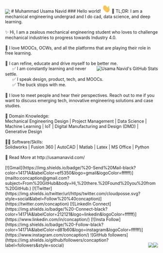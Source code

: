 <img align="center" src="https://github.com/muqadir1/muqadir1/blob/master/Assets/banner.png" />
# Muhammad Usama Navid
### Hello world! <img src="https://github.com/concaption/concaption/blob/master/Assets/Hi.gif" width="28px">
 🚀 TL;DR: I am a mechanical engineering undergrad and I do cad, data science, and deep learning.
 <br /><br />
✨ Hi, I am a zealous mechanical engineering student who loves to challenge mechanical industries to progress towards Industry 4.0.
 <br /><br />
💖 I love MOOCs, OCWs, and all the platforms that are playing their role in free learning.
 <br /><br />
🐛 I can refine, educate and drive myself to be better me.
<br /><img src="https://github-readme-stats.vercel.app/api?username=concaption&show_icons=true&hide_border=true&theme=dark" alt="Usama Navid's GitHub Stats" align="right">
 &nbsp;  &nbsp;  &nbsp;  ✅ I am constantly learning and never settle.<br />
 &nbsp;  &nbsp;  &nbsp;  ✅ I speak design, product, tech, and MOOCs.<br />
 &nbsp;  &nbsp;  &nbsp;  ✅ The buck stops with me.
 <br /><br />
🤝 I love to meet people and hear their perspectives. Reach out to me if you want to discuss emerging tech, innovative engineering solutions and case studies.
 <br /><br />
👀 Domain Knowledge:<br />
Mechanical Engineering Design | Project Management | Data Science | Machine Learning | IoT | Digital Manufacturing and Design (DMD) | Generative Design
 <br /><br />
👨‍💻 Software/Skills:<br />
Solidworks | Fusion 360 | AutoCAD | Matlab | Latex | MS Office | Python
 <br /><br />
🔗 Read More at http://usamanavid.com/
<br /><br />
[![Gmail](https://img.shields.io/badge/%20-Send%20Mail-black?color=14171A&labelColor=ef5350&logo=gmail&logoColor=ffffff)](mailto:concaption@gmail.com?subject=From%20GitHub&body=Hi,%20there.%20Found%20you%20from%20GitHub.)
[![Twitter](https://img.shields.io/twitter/url/https/twitter.com/cloudposse.svg?style=social&label=Follow%20%40concaption)](https://twitter.com/concaption)
[![LinkedIn Connect](https://img.shields.io/badge/%20-Connect-black?color=14171A&labelColor=212121&logo=linkedin&logoColor=ffffff)](https://www.linkedin.com/in/concaption/)
[![Insta Follow](https://img.shields.io/badge/%20-Follow-black?color=14171A&labelColor=d81b60&logo=instagram&logoColor=ffffff)](https://www.instagram.com/concaption/)
![GitHub followers](https://img.shields.io/github/followers/concaption?label=followers&style=social)
<img align="right" src="https://badges.pufler.dev/visits/concaption/concaption/"><img align="right" src="https://badges.pufler.dev/years/concaption/">
